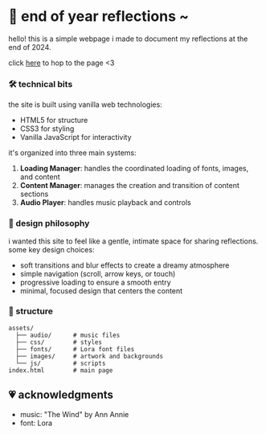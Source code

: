 # 🌱 end of year reflections ~

hello! this is a simple webpage i made to document my reflections at the end of 2024.

click [here](https://colcavanaugh.github.io/end-of-year-reflections-24/) to hop to the page <3

### 🛠 technical bits

the site is built using vanilla web technologies:

- HTML5 for structure
- CSS3 for styling
- Vanilla JavaScript for interactivity

it's organized into three main systems:

1. **Loading Manager**: handles the coordinated loading of fonts, images, and content
2. **Content Manager**: manages the creation and transition of content sections
3. **Audio Player**: handles music playback and controls

### 🌿 design philosophy

i wanted this site to feel like a gentle, intimate space for sharing reflections. some key design choices:

- soft transitions and blur effects to create a dreamy atmosphere
- simple navigation (scroll, arrow keys, or touch)
- progressive loading to ensure a smooth entry
- minimal, focused design that centers the content

### 📁 structure

```
assets/
  ├── audio/      # music files
  ├── css/        # styles
  ├── fonts/      # Lora font files
  ├── images/     # artwork and backgrounds
  └── js/         # scripts
index.html        # main page
```

## 💗 acknowledgments

- music: "The Wind" by Ann Annie
- font: Lora
